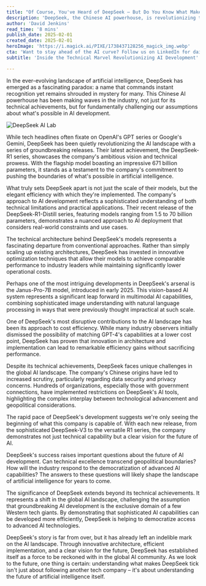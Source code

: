 ```yaml
---
title: "Of Course, You've Heard of DeepSeek — But Do You Know What Makes It Tick?"
description: 'DeepSeek, the Chinese AI powerhouse, is revolutionizing the artificial intelligence landscape with its groundbreaking technical achievements and cost-efficient approach. From the impressive DeepSeek-R1 series to the innovative Janus-Pro-7B model, discover how this company is challenging conventional AI development while navigating complex global dynamics.'
author: 'David Jenkins'
read_time: '8 mins'
publish_date: 2025-02-01
created_date: 2025-02-01
heroImage: 'https://i.magick.ai/PIXE/1738437128256_magick_img.webp'
cta: 'Want to stay ahead of the AI curve? Follow us on LinkedIn for daily insights into groundbreaking developments like DeepSeek and other AI innovations shaping our future.'
subtitle: 'Inside the Technical Marvel Revolutionizing AI Development'

---
```


In the ever-evolving landscape of artificial intelligence, DeepSeek has emerged as a fascinating paradox: a name that commands instant recognition yet remains shrouded in mystery for many. This Chinese AI powerhouse has been making waves in the industry, not just for its technical achievements, but for fundamentally challenging our assumptions about what's possible in AI development.

![DeepSeek AI Lab](https://i.magick.ai/PIXE/1738437128260_magick_img.webp)

While tech headlines often fixate on OpenAI's GPT series or Google's Gemini, DeepSeek has been quietly revolutionizing the AI landscape with a series of groundbreaking releases. Their latest achievement, the DeepSeek-R1 series, showcases the company's ambitious vision and technical prowess. With the flagship model boasting an impressive 671 billion parameters, it stands as a testament to the company's commitment to pushing the boundaries of what's possible in artificial intelligence.

What truly sets DeepSeek apart is not just the scale of their models, but the elegant efficiency with which they're implemented. The company's approach to AI development reflects a sophisticated understanding of both technical limitations and practical applications. Their recent release of the DeepSeek-R1-Distill series, featuring models ranging from 1.5 to 70 billion parameters, demonstrates a nuanced approach to AI deployment that considers real-world constraints and use cases.

The technical architecture behind DeepSeek's models represents a fascinating departure from conventional approaches. Rather than simply scaling up existing architectures, DeepSeek has invested in innovative optimization techniques that allow their models to achieve comparable performance to industry leaders while maintaining significantly lower operational costs.

Perhaps one of the most intriguing developments in DeepSeek's arsenal is the Janus-Pro-7B model, introduced in early 2025. This vision-based AI system represents a significant leap forward in multimodal AI capabilities, combining sophisticated image understanding with natural language processing in ways that were previously thought impractical at such scale.

One of DeepSeek's most disruptive contributions to the AI landscape has been its approach to cost efficiency. While many industry observers initially dismissed the possibility of matching GPT-4's capabilities at a lower cost point, DeepSeek has proven that innovation in architecture and implementation can lead to remarkable efficiency gains without sacrificing performance.

Despite its technical achievements, DeepSeek faces unique challenges in the global AI landscape. The company's Chinese origins have led to increased scrutiny, particularly regarding data security and privacy concerns. Hundreds of organizations, especially those with government connections, have implemented restrictions on DeepSeek's AI tools, highlighting the complex interplay between technological advancement and geopolitical considerations.

The rapid pace of DeepSeek's development suggests we're only seeing the beginning of what this company is capable of. With each new release, from the sophisticated DeepSeek-V3 to the versatile R1 series, the company demonstrates not just technical capability but a clear vision for the future of AI.

DeepSeek's success raises important questions about the future of AI development. Can technical excellence transcend geopolitical boundaries? How will the industry respond to the democratization of advanced AI capabilities? The answers to these questions will likely shape the landscape of artificial intelligence for years to come.

The significance of DeepSeek extends beyond its technical achievements. It represents a shift in the global AI landscape, challenging the assumption that groundbreaking AI development is the exclusive domain of a few Western tech giants. By demonstrating that sophisticated AI capabilities can be developed more efficiently, DeepSeek is helping to democratize access to advanced AI technologies.

DeepSeek's story is far from over, but it has already left an indelible mark on the AI landscape. Through innovative architecture, efficient implementation, and a clear vision for the future, DeepSeek has established itself as a force to be reckoned with in the global AI community. As we look to the future, one thing is certain: understanding what makes DeepSeek tick isn't just about following another tech company – it's about understanding the future of artificial intelligence itself.